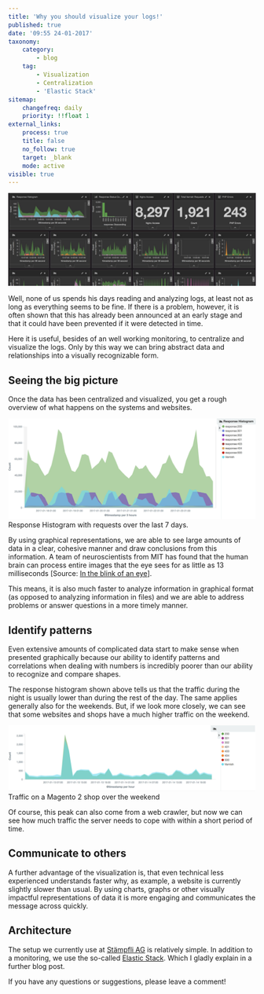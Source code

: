 ```yaml
---
title: 'Why you should visualize your logs!'
published: true
date: '09:55 24-01-2017'
taxonomy:
    category:
        - blog
    tag:
        - Visualization
        - Centralization
        - 'Elastic Stack'
sitemap:
    changefreq: daily
    priority: !!float 1
external_links:
    process: true
    title: false
    no_follow: true
    target: _blank
    mode: active
visible: true
---
```


![Why you should visualize your log files](logstash-dashboard.jpg)

Well, none of us spends his days reading and analyzing logs, at least not as long as everything seems to be fine. If there is a problem, however, it is often shown that this has already been announced at an early stage and that it could have been prevented if it were detected in time.

Here it is useful, besides of an well working monitoring, to centralize and visualize the logs. Only by this way we can bring abstract data and relationships into a visually recognizable form.

## Seeing the big picture

Once the data has been centralized and visualized, you get a rough overview of what happens on the systems and websites.

![Response Histogram](responses.jpg "Response Histogram with requests over the last 7 days.")
<span class="caption">Response Histogram with requests over the last 7 days.</span>

By using graphical representations, we are able to see large amounts of data in a clear, cohesive manner and draw conclusions from this information. A team of neuroscientists from MIT has found that the human brain can process entire images that the eye sees for as little as 13 milliseconds [Source: [In the blink of an eye](http://news.mit.edu/2014/in-the-blink-of-an-eye-0116)].

This means, it is also much faster to analyze information in graphical format (as opposed to analyzing information in files) and we are able to address problems or answer questions in a more timely manner.

## Identify patterns

Even extensive amounts of complicated data start to make sense when presented graphically
because our ability to identify patterns and correlations when dealing with numbers is incredibly poorer than our ability to recognize and compare shapes.

The response histogram shown above tells us that the traffic during the night is usually lower than during the rest of the day. The same applies generally also for the weekends. But, if we look more closely, we can see that some websites and shops have a much higher traffic on the weekend.

![Traffic on a Magento 2 shop over the weekend](weekend-traffic.jpg "Traffic on a Magento 2 shop over the weekend")
<span class="caption">Traffic on a Magento 2 shop over the weekend</span>

Of course, this peak can also come from a web crawler, but now we can see how much traffic the server needs to cope with within a short period of time.

## Communicate to others

A further advantage of the visualization is, that even technical  less experienced understands faster why, as example, a website is currently slightly slower than usual. By using charts, graphs or other visually impactful representations of data it is more engaging and communicates the message across quickly.

## Architecture

The setup we currently use at [Stämpfli AG](http://www.staempfli.com/) is relatively simple. In addition to a monitoring, we use the so-called [Elastic Stack](https://www.elastic.co/de/products). Which I gladly explain in a further blog post.

If you have any questions or suggestions, please leave a comment!